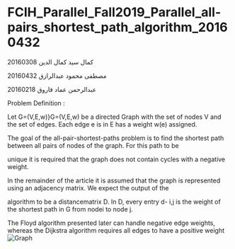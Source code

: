 # FCIH_Parallel_Fall2019_Parallel_all-pairs_shortest_path_algorithm_20160432

 كمال سيد كمال الدين 20160308

مصطفى محمود عبدالرازق 20160432

عبدالرحمن عماد فاروق 20160218


Problem Definition : 


Let G=(V,E,w)}G=(V,E,w) be a directed Graph with the set of nodes V and the set of edges. Each edge e is in E has a weight w(e) assigned.

The goal of the all-pair-shortest-paths problem is to find the shortest path between all pairs of nodes of the graph. For this path to be 

unique it is required that the graph does not contain cycles with a negative weight.


In the remainder of the article it is assumed that the graph is represented using an adjacency matrix. We expect the output of the 

algorithm to be a distancematrix D. In D, every entry  d- i,j is the weight of the shortest path in G from nodei to node j.

The Floyd algorithm presented later can handle negative edge weights, whereas the Dijkstra algorithm requires all edges to have a positive weight
![Graph](https://en.wikipedia.org/wiki/File:Apsp_dijkstra_graph.png)
